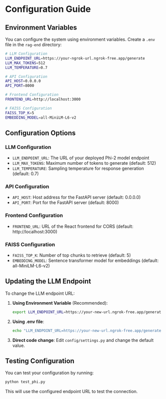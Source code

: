 # Configuration Guide

## Environment Variables

You can configure the system using environment variables. Create a `.env` file in the `rag-end` directory:

```bash
# LLM Configuration
LLM_ENDPOINT_URL=https://your-ngrok-url.ngrok-free.app/generate
LLM_MAX_TOKENS=512
LLM_TEMPERATURE=0.7

# API Configuration
API_HOST=0.0.0.0
API_PORT=8000

# Frontend Configuration
FRONTEND_URL=http://localhost:3000

# FAISS Configuration
FAISS_TOP_K=5
EMBEDDING_MODEL=all-MiniLM-L6-v2
```

## Configuration Options

### LLM Configuration
- `LLM_ENDPOINT_URL`: The URL of your deployed Phi-2 model endpoint
- `LLM_MAX_TOKENS`: Maximum number of tokens to generate (default: 512)
- `LLM_TEMPERATURE`: Sampling temperature for response generation (default: 0.7)

### API Configuration
- `API_HOST`: Host address for the FastAPI server (default: 0.0.0.0)
- `API_PORT`: Port for the FastAPI server (default: 8000)

### Frontend Configuration
- `FRONTEND_URL`: URL of the React frontend for CORS (default: http://localhost:3000)

### FAISS Configuration
- `FAISS_TOP_K`: Number of top chunks to retrieve (default: 5)
- `EMBEDDING_MODEL`: Sentence transformer model for embeddings (default: all-MiniLM-L6-v2)

## Updating the LLM Endpoint

To change the LLM endpoint URL:

1. **Using Environment Variable** (Recommended):
   ```bash
   export LLM_ENDPOINT_URL=https://your-new-url.ngrok-free.app/generate
   ```

2. **Using .env file**:
   ```bash
   echo "LLM_ENDPOINT_URL=https://your-new-url.ngrok-free.app/generate" > .env
   ```

3. **Direct code change**:
   Edit `config/settings.py` and change the default value.

## Testing Configuration

You can test your configuration by running:
```bash
python test_phi.py
```

This will use the configured endpoint URL to test the connection. 